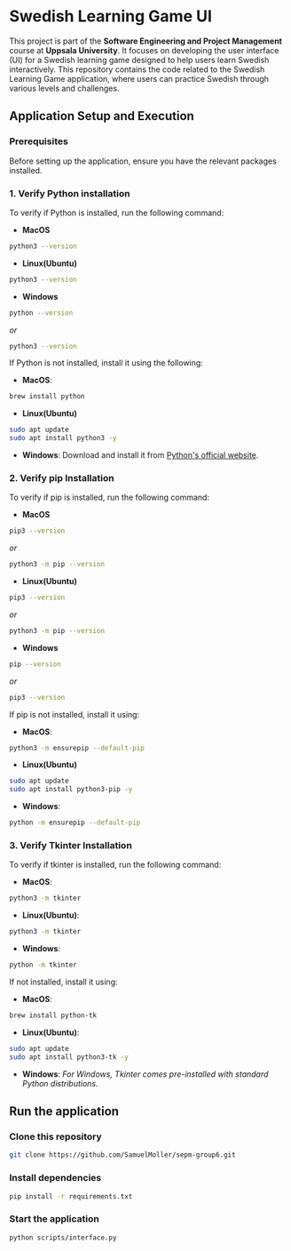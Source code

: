 # Swedish Learning Game UI

This project is part of the **Software Engineering and Project Management** course at **Uppsala University**. It focuses on developing the user interface (UI) for a Swedish learning game designed to help users learn Swedish interactively. This repository contains the code related to the Swedish Learning Game application, where users can practice Swedish through various levels and challenges.

## Application Setup and Execution

### Prerequisites
Before setting up the application, ensure you have the relevant packages installed.

### 1. Verify Python installation
To verify if Python is installed, run the following command:

- **MacOS**
```bash
python3 --version
```

- **Linux(Ubuntu)**
```bash
python3 --version
```

- **Windows**
```bash
python --version
```
*or*
```bash
python3 --version
```

If Python is not installed, install it using the following:

- **MacOS**:
```bash
brew install python
```

- **Linux(Ubuntu)**
```bash
sudo apt update
sudo apt install python3 -y
 ```

- **Windows**: Download and install it from [Python's official website](https://www.python.org/downloads/).

### 2.  Verify pip Installation
To verify if pip is installed, run the following command:

- **MacOS**
```bash
pip3 --version
```
*or*
```bash
python3 -m pip --version
```

- **Linux(Ubuntu)**
```bash
pip3 --version
```
*or*
```bash
python3 -m pip --version
```

- **Windows**
```bash
pip --version 
```
*or*
```bash
pip3 --version 
```

If pip is not installed, install it using:

- **MacOS**:
```bash
python3 -m ensurepip --default-pip
```

- **Linux(Ubuntu)**
```bash
sudo apt update
sudo apt install python3-pip -y
```

- **Windows**:
```bash
python -m ensurepip --default-pip
```

### 3. Verify Tkinter Installation
To verify if tkinter is installed, run the following command:

- **MacOS**:
```bash
python3 -m tkinter
```

- **Linux(Ubuntu)**:
```bash
python3 -m tkinter
```

- **Windows**:
```bash
python -m tkinter
```

If not installed, install it using:

- **MacOS**:
 ```bash
brew install python-tk
 ```

- **Linux(Ubuntu)**:
 ```bash
sudo apt update
sudo apt install python3-tk -y
 ```
- **Windows**: *For Windows, Tkinter comes pre-installed with standard Python distributions.*

## Run the application

### Clone this repository
```bash
git clone https://github.com/SamuelMoller/sepm-group6.git
```

### Install dependencies
```bash
pip install -r requirements.txt
```

### Start the application
```bash
python scripts/interface.py
```

